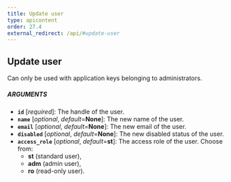 ```yaml
---
title: Update user
type: apicontent
order: 27.4
external_redirect: /api/#update-user
---
```


## Update user
Can only be used with application keys belonging to administrators.

##### ARGUMENTS
* **`id`** [*required*]:
    The handle of the user.
* **`name`** [*optional*, *default*=**None**]:
    The new name of the user.
* **`email`** [*optional*, *default*=**None**]:
    The new email of the user.
* **`disabled`** [*optional*, *default*=**None**]:
    The new disabled status of the user.
* **`access_role`** [*optional*, *default*=**st**]:
    The access role of the user. Choose from:
    *  **st** (standard user),
    *  **adm** (admin user),
    *  **ro** (read-only user).
